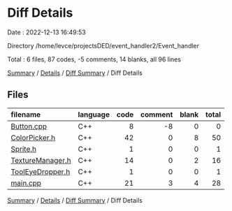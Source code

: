 # Diff Details

Date : 2022-12-13 16:49:53

Directory /home/levce/projectsDED/event_handler2/Event_handler

Total : 6 files,  87 codes, -5 comments, 14 blanks, all 96 lines

[Summary](results.md) / [Details](details.md) / [Diff Summary](diff.md) / Diff Details

## Files
| filename | language | code | comment | blank | total |
| :--- | :--- | ---: | ---: | ---: | ---: |
| [Button.cpp](/Button.cpp) | C++ | 8 | -8 | 0 | 0 |
| [ColorPicker.h](/ColorPicker.h) | C++ | 42 | 0 | 8 | 50 |
| [Sprite.h](/Sprite.h) | C++ | 1 | 0 | 0 | 1 |
| [TextureManager.h](/TextureManager.h) | C++ | 14 | 0 | 2 | 16 |
| [ToolEyeDropper.h](/ToolEyeDropper.h) | C++ | 1 | 0 | 0 | 1 |
| [main.cpp](/main.cpp) | C++ | 21 | 3 | 4 | 28 |

[Summary](results.md) / [Details](details.md) / [Diff Summary](diff.md) / Diff Details